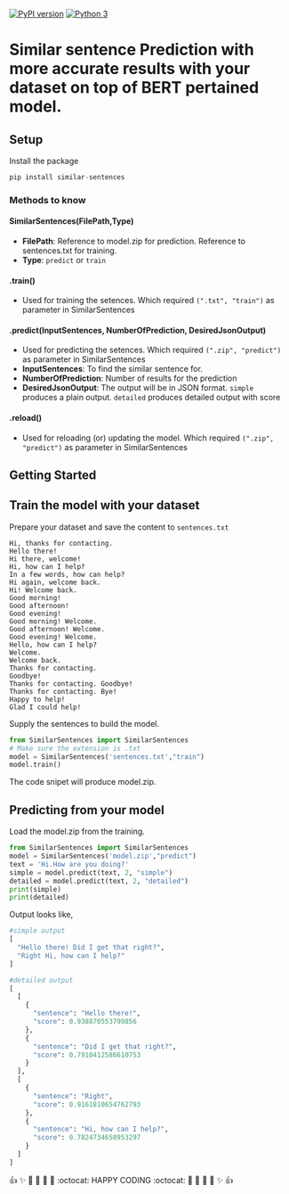 [![PyPI version](https://badge.fury.io/py/similar-sentences.svg)](https://badge.fury.io/py/similar-sentences) [![Python 3](https://img.shields.io/badge/python-3.0-blue.svg)](https://www.python.org/downloads/release/python-300/)

# Similar sentence Prediction with more accurate results with your dataset on top of BERT pertained model.

## Setup

Install the package

```python
pip install similar-sentences
```

### Methods to know

#### SimilarSentences(FilePath,Type)
  * **FilePath**: Reference to model.zip for prediction. Reference to sentences.txt for training.<br/>
  * **Type**: `predict` or `train`

#### .train()
 * Used for training the setences. Which required `(".txt", "train")` as parameter in SimilarSentences

#### .predict(InputSentences, NumberOfPrediction, DesiredJsonOutput)
  * Used for predicting the setences. Which required `(".zip", "predict")` as parameter in SimilarSentences<br/>
  * **InputSentences**: To find the similar sentence for. <br/>
  * **NumberOfPrediction**: Number of results for the prediction<br/>
  * **DesiredJsonOutput**: The output will be in JSON format. `simple` produces a plain output. `detailed` produces detailed output with score 
  
#### .reload()
  * Used for reloading (or) updating the model. Which required `(".zip", "predict")` as parameter in SimilarSentences
  
## Getting Started

## Train the model with your dataset

Prepare your dataset and save the content to `sentences.txt`

```
Hi, thanks for contacting.
Hello there!
Hi there, welcome!
Hi, how can I help?
In a few words, how can help?
Hi again, welcome back.
Hi! Welcome back.
Good morning! 
Good afternoon! 
Good evening! 
Good morning! Welcome.
Good afternoon! Welcome.
Good evening! Welcome.
Hello, how can I help?
Welcome.
Welcome back.
Thanks for contacting.
Goodbye!
Thanks for contacting. Goodbye!
Thanks for contacting. Bye!
Happy to help!
Glad I could help!
```

Supply the sentences to build the model.

```python
from SimilarSentences import SimilarSentences
# Make sure the extension is .txt
model = SimilarSentences('sentences.txt',"train")
model.train()
```
The code snipet will produce model.zip.

## Predicting from your model

Load the model.zip from the training.

```python
from SimilarSentences import SimilarSentences
model = SimilarSentences('model.zip',"predict")
text = 'Hi.How are you doing?'
simple = model.predict(text, 2, "simple")
detailed = model.predict(text, 2, "detailed")
print(simple)
print(detailed)
```

Output looks like,

```python
#simple output
[
  "Hello there! Did I get that right?",
  "Right Hi, how can I help?"
]

#detailed output
[
  [
    {
      "sentence": "Hello there!",
      "score": 0.938870553799856
    },
    {
      "sentence": "Did I get that right?",
      "score": 0.7910412586610753
    }
  ],
  [
    {
      "sentence": "Right",
      "score": 0.9161810654762793
    },
    {
      "sentence": "Hi, how can I help?",
      "score": 0.7824734658953297
    }
  ]
]
````
:+1: :sparkles: :camel: :tada: :rocket: :metal: :octocat:  HAPPY CODING :octocat: :metal: :rocket: :tada: :camel: :sparkles: :+1:
